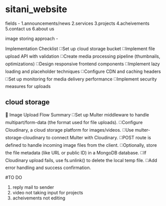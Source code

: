 # sitani_website

fields -
1.announcements/news
2.services
3.projects
4.acheivements
5.contact us
6.about us

image storing approach -

Implementation Checklist
◻️Set up cloud storage bucket
◻️Implement file upload API with validation
◻️Create media processing pipeline (thumbnails, optimizations)
◻️Design responsive frontend components
◻️Implement lazy loading and placeholder techniques
◻️Configure CDN and caching headers
◻️Set up monitoring for media delivery performance
◻️Implement security measures for uploads


## cloud storage 
🧭 Image Upload Flow Summary
◻️Set up Multer middleware to handle multipart/form-data (the format used for file uploads).
◻️Configure Cloudinary, a cloud storage platform for images/videos.
◻️Use multer-storage-cloudinary to connect Multer with Cloudinary.
◻️POST route is defined to handle incoming image files from the client.
◻️Optionally, store the file metadata (like URL or public ID) in a MongoDB database.
◻️If Cloudinary upload fails, use fs.unlink() to delete the local temp file.
◻️Add error handling and success confirmation.



#TO DO 
1. reply mail to sender
2. video not taking input for projects
3. acheivements not editing
